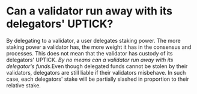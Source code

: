 # Can a validator run away with its delegators' UPTICK?

By delegating to a validator, a user delegates staking power. The more staking power a validator has, the more weight it has in the consensus and processes. This does not mean that the validator has custody of its delegators' UPTICK. _By no means can a validator run away with its delegator's funds_.Even though delegated funds cannot be stolen by their validators, delegators are still liable if their validators misbehave. In such case, each delegators' stake will be partially slashed in proportion to their relative stake.
